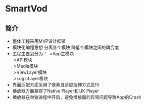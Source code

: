SmartVod
=========
简介
---------
- 整体工程采用MVP设计框架
- 模块化编程思想 分离各个模块 降低个模块之间的耦合度
- 工程主要划分为：
  >App主模块<br>
  >API模块<br>
  >Media模块<br>
  >ViewLayer模块<br>
  >LogicLayer模块<br>
- 界面适配方面采用了像素自适应拉伸方式进行
- 播放器方面兼容了Native Player和IJK Player
- 播放器在单独进程中开启，避免播放器的异常问题导致App的Crash
